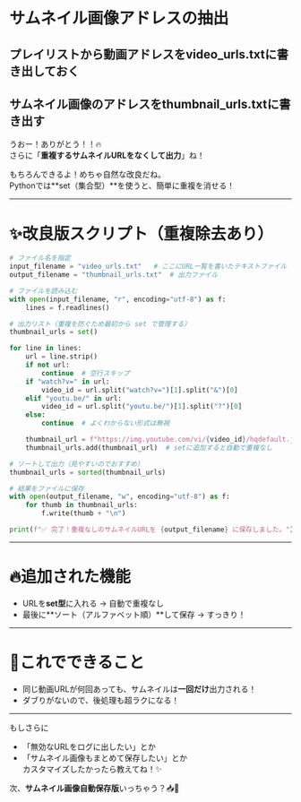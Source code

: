 # サムネイル画像アドレスの抽出
## プレイリストから動画アドレスをvideo_urls.txtに書き出しておく
## サムネイル画像のアドレスをthumbnail_urls.txtに書き出す
 
 うおー！ありがとう！！🔥  
さらに「**重複するサムネイルURLをなくして出力**」ね！

もちろんできるよ！めちゃ自然な改良だね。  
Pythonでは**set（集合型）**を使うと、簡単に重複を消せる！

---

# ✨改良版スクリプト（重複除去あり）

```python
# ファイル名を指定
input_filename = "video_urls.txt"   # ここにURL一覧を書いたテキストファイル
output_filename = "thumbnail_urls.txt"  # 出力ファイル

# ファイルを読み込む
with open(input_filename, "r", encoding="utf-8") as f:
    lines = f.readlines()

# 出力リスト（重複を防ぐため最初から set で管理する）
thumbnail_urls = set()

for line in lines:
    url = line.strip()
    if not url:
        continue  # 空行スキップ
    if "watch?v=" in url:
        video_id = url.split("watch?v=")[1].split("&")[0]
    elif "youtu.be/" in url:
        video_id = url.split("youtu.be/")[1].split("?")[0]
    else:
        continue  # よくわからない形式は無視

    thumbnail_url = f"https://img.youtube.com/vi/{video_id}/hqdefault.jpg"
    thumbnail_urls.add(thumbnail_url)  # setに追加すると自動で重複なし

# ソートして出力（見やすいのでおすすめ）
thumbnail_urls = sorted(thumbnail_urls)

# 結果をファイルに保存
with open(output_filename, "w", encoding="utf-8") as f:
    for thumb in thumbnail_urls:
        f.write(thumb + "\n")

print(f"✅ 完了！重複なしのサムネイルURLを {output_filename} に保存しました。")
```

---

# 🔥追加された機能
- URLを**set型**に入れる → 自動で重複なし
- 最後に**ソート（アルファベット順）**して保存 → すっきり！

---

# 🎯これでできること
- 同じ動画URLが何回あっても、サムネイルは**一回だけ**出力される！
- ダブりがないので、後処理も超ラクになる！

---

もしさらに  
- 「無効なURLをログに出したい」とか  
- 「サムネイル画像もまとめて保存したい」とか  
カスタマイズしたかったら教えてね！✨

次、**サムネイル画像自動保存版**いっちゃう？📥🎯
